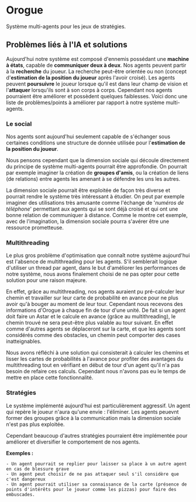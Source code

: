 # Orogue
 Système multi-agents pour les jeux de stratégies.
 
 
 ## Problèmes liés à l'IA et solutions
 
 Aujourd'hui notre système est composé d'ennemis possédant une **machine à états**, capable de **communiquer deux à deux**.
 Nos agents peuvent partir à la **recherche** du joueur. La recherche peut-être orientée ou non (concept d'**estimation de la position du joueur** après l'avoir croisé).
 Les agents peuvent **poursuivre** le joueur lorsque qu'il est dans leur champ de vision et l'**attaquer** lorsqu'ils sont à son corps à corps.
 Cependant nos agents pourraient être améliorer et possèdent quelques faiblesses. Voici donc une liste de problèmes/points à améliorer par rapport à notre système multi-agents.

### Le social

Nos agents sont aujourd'hui seulement capable de s'échanger sous certaines conditions une structure de donnée utilisée pour l'**estimation de la position du joueur**.

Nous pensons cependant que la dimension sociale qui découle directement du principe de système multi-agents pourrait être approfondie. On pourrait par exemple imaginer la création de **groupes d'amis**, ou la création de liens (de relations) entre agents les amenant à se défendre les uns les autres.
 
La dimension sociale pourrait être exploitée de façon très diverse et pourrait rendre le système très intéressant à étudier.
 On peut par exemple imaginer des utilisations très amusante comme l'échange de '*numéros de téléphone*' permettant aux agents qui se sont déjà croisé et qui ont une bonne relation de communiquer à distance. Comme le montre cet exemple, avec de l'imagination, la dimension sociale pourra s'avérer être une ressource prometteuse.
 ### Multithreading
 
 Le plus gros problème d'optimisation que connaît notre système aujourd'hui est l'absence de multithreading pour les agents. S'il semblerait logique d'utiliser un thread par agent, dans le but d'améliorer les performances de notre système, nous avons finalement choisi de ne pas opter pour cette solution pour une raison majeure.
 
 En effet, grâce au multithreading, nos agents auraient pu pré-calculer leur chemin et travailler sur leur carte de probabilité en avance pour ne plus avoir qu'à bouger au moment de leur tour. Cependant nous recevons des informations d'Orogue à chaque fin de tour d'une unité. De fait si un agent doit faire un Astar et le calcule en avance (grâce au multithreading), le chemin trouvé ne sera peut-être plus valable au tour suivant. En effet comme d'autres agents se déplaceront sur la carte, et que les agents sont considérés comme des obstacles, un chemin peut comporter des cases inatteignables.                                                                                                                                        
 
 Nous avons réfléchi à une solution qui consisterait à calculer les chemins et lisser les cartes de probabilités à  l'avance pour profiter des avantages du multithreading tout en vérifiant en début de tour d'un agent qu'il n'a pas besoin de refaire ces calculs. Cependant nous n'avons pas eu le temps de mettre en place cette fonctionnalité.
 
 ### Stratégies
 
 Le système implémenté aujourd'hui est particulièrement aggressif. Un agent qui repère le joueur n'aura qu'une envie : l'éliminer. Les agents peuevnt former des groupes grâce à la communication mais la dimension sociale n'est pas plus exploitée. 
 
 Cependant beaucoup d'autres stratégies pourraient être implémentée pour améliorer et diversifier le comportement de nos agents. 
 
 
 **Exemples :** 
 
    - Un agent pourrait se replier pour laisser sa place à un autre agent en cas de blessure grave
    - Un agent peut choisir de ne pas attaquer seul s'il considère que c'est dangereux
    - Un agent pourrait utiliser sa connaissance de la carte (présence de points d'intérêts pour le joueur comme les pizzas) pour faire des embuscades.
    
    
